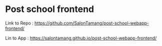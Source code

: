# Post school frontend  

Link to Repo : https://github.com/SalonTamang/post-school-webapp-frontend/  

Lin to App : https://salontamang.github.io/post-school-webapp-frontend/
